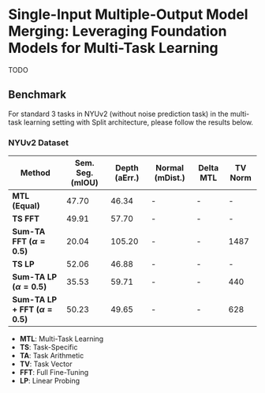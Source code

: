 # Single-Input Multiple-Output Model Merging: Leveraging Foundation Models for Multi-Task Learning 
TODO



## Benchmark
For standard 3 tasks in NYUv2 (without noise prediction task) in the multi-task learning setting with Split architecture, please follow the results below.


### NYUv2 Dataset
| Method                 | Sem. Seg. (mIOU) | Depth (aErr.) | Normal (mDist.) | Delta MTL | TV Norm |
|------------------------|------------------|---------------|-----------------|-----------|------|
| **MTL (Equal)** | 47.70 | 46.34 | - | - | - |
| **TS FFT** | 49.91 | 57.70 | - | -  | - |
| **Sum-TA FFT ($\alpha=0.5$)** | 20.04 | 105.20 | - | - | 1487 |
| **TS LP** | 52.06 | 46.88 | -   | - | - |
| **Sum-TA LP ($\alpha=0.5$)** | 35.53 | 59.71 | -   | - | 440 |
| **Sum-TA LP + FFT ($\alpha=0.5$)** | 50.23 | 49.65 | -   | - | 628 |

- **MTL**: Multi-Task Learning
- **TS**: Task-Specific
- **TA**: Task Arithmetic
- **TV**: Task Vector
- **FFT**: Full Fine-Tuning
- **LP**: Linear Probing